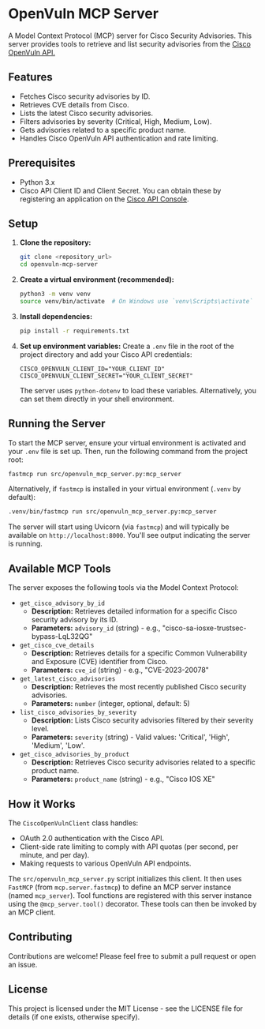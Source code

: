 # OpenVuln MCP Server

A Model Context Protocol (MCP) server for Cisco Security Advisories. This server provides tools to retrieve and list security advisories from the [Cisco OpenVuln API.](https://developer.cisco.com/docs/psirt/)

## Features

- Fetches Cisco security advisories by ID.
- Retrieves CVE details from Cisco.
- Lists the latest Cisco security advisories.
- Filters advisories by severity (Critical, High, Medium, Low).
- Gets advisories related to a specific product name.
- Handles Cisco OpenVuln API authentication and rate limiting.

## Prerequisites

- Python 3.x
- Cisco API Client ID and Client Secret. You can obtain these by registering an application on the [Cisco API Console](https://developer.cisco.com/).

## Setup

1.  **Clone the repository:**
    ```bash
    git clone <repository_url>
    cd openvuln-mcp-server
    ```

2.  **Create a virtual environment (recommended):**
    ```bash
    python3 -m venv venv
    source venv/bin/activate  # On Windows use `venv\Scripts\activate`
    ```

3.  **Install dependencies:**
    ```bash
    pip install -r requirements.txt
    ```

4.  **Set up environment variables:**
    Create a `.env` file in the root of the project directory and add your Cisco API credentials:
    ```env
    CISCO_OPENVULN_CLIENT_ID="YOUR_CLIENT_ID"
    CISCO_OPENVULN_CLIENT_SECRET="YOUR_CLIENT_SECRET"
    ```
    The server uses `python-dotenv` to load these variables. Alternatively, you can set them directly in your shell environment.

## Running the Server

To start the MCP server, ensure your virtual environment is activated and your `.env` file is set up. Then, run the following command from the project root:

```bash
fastmcp run src/openvuln_mcp_server.py:mcp_server
```

Alternatively, if `fastmcp` is installed in your virtual environment (`.venv` by default):

```bash
.venv/bin/fastmcp run src/openvuln_mcp_server.py:mcp_server
```

The server will start using Uvicorn (via `fastmcp`) and will typically be available on `http://localhost:8000`. You'll see output indicating the server is running.

## Available MCP Tools

The server exposes the following tools via the Model Context Protocol:

-   `get_cisco_advisory_by_id`
    -   **Description:** Retrieves detailed information for a specific Cisco security advisory by its ID.
    -   **Parameters:** `advisory_id` (string) - e.g., "cisco-sa-iosxe-trustsec-bypass-LqL32QG"
-   `get_cisco_cve_details`
    -   **Description:** Retrieves details for a specific Common Vulnerability and Exposure (CVE) identifier from Cisco.
    -   **Parameters:** `cve_id` (string) - e.g., "CVE-2023-20078"
-   `get_latest_cisco_advisories`
    -   **Description:** Retrieves the most recently published Cisco security advisories.
    -   **Parameters:** `number` (integer, optional, default: 5)
-   `list_cisco_advisories_by_severity`
    -   **Description:** Lists Cisco security advisories filtered by their severity level.
    -   **Parameters:** `severity` (string) - Valid values: 'Critical', 'High', 'Medium', 'Low'.
-   `get_cisco_advisories_by_product`
    -   **Description:** Retrieves Cisco security advisories related to a specific product name.
    -   **Parameters:** `product_name` (string) - e.g., "Cisco IOS XE"

## How it Works

The `CiscoOpenVulnClient` class handles:
-   OAuth 2.0 authentication with the Cisco API.
-   Client-side rate limiting to comply with API quotas (per second, per minute, and per day).
-   Making requests to various OpenVuln API endpoints.

The `src/openvuln_mcp_server.py` script initializes this client. It then uses `FastMCP` (from `mcp.server.fastmcp`) to define an MCP server instance (named `mcp_server`). Tool functions are registered with this server instance using the `@mcp_server.tool()` decorator. These tools can then be invoked by an MCP client.

## Contributing

Contributions are welcome! Please feel free to submit a pull request or open an issue.

## License

This project is licensed under the MIT License - see the LICENSE file for details (if one exists, otherwise specify).

